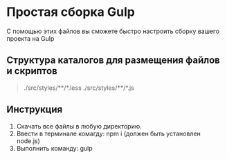 # Простая сборка Gulp
С помощью этих файлов вы сможете быстро настроить сборку вашего проекта на Gulp

## Структура каталогов для размещения файлов и скриптов

>./src/styles/\*\*/\*.less
>./src/styles/\*\*/\*.js

## Инструкция
1. Скачать все файлы в любую директорию.
2. Ввести в терминале комагду: npm i (должен быть установлен node.js)
3. Выполнить команду: gulp